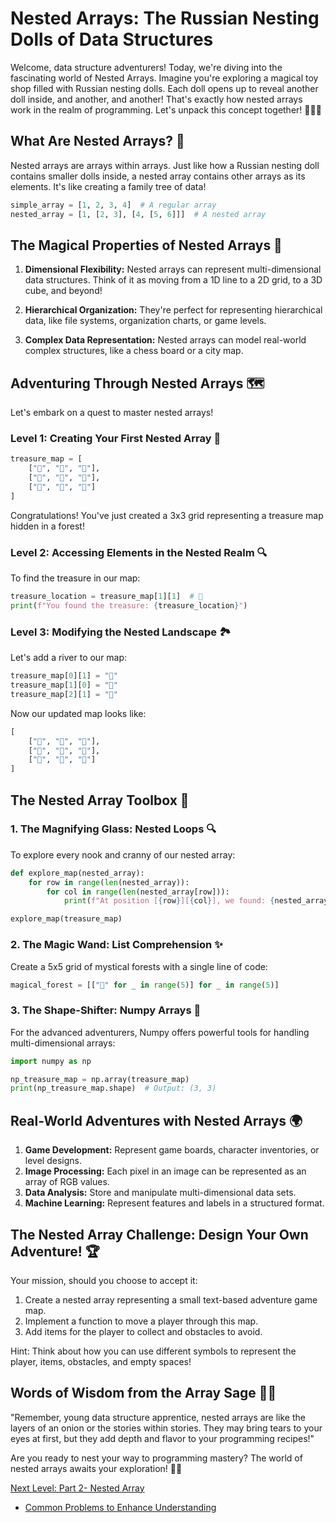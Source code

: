 # Nested Arrays: The Russian Nesting Dolls of Data Structures 

Welcome, data structure adventurers! Today, we're diving into the fascinating world of Nested Arrays. Imagine you're exploring a magical toy shop filled with Russian nesting dolls. Each doll opens up to reveal another doll inside, and another, and another! That's exactly how nested arrays work in the realm of programming. Let's unpack this concept together! 🧙‍♂️✨

## What Are Nested Arrays? 🤔

Nested arrays are arrays within arrays. Just like how a Russian nesting doll contains smaller dolls inside, a nested array contains other arrays as its elements. It's like creating a family tree of data!

```python
simple_array = [1, 2, 3, 4]  # A regular array
nested_array = [1, [2, 3], [4, [5, 6]]]  # A nested array
```

## The Magical Properties of Nested Arrays 🌟

1. **Dimensional Flexibility:** Nested arrays can represent multi-dimensional data structures. Think of it as moving from a 1D line to a 2D grid, to a 3D cube, and beyond!

2. **Hierarchical Organization:** They're perfect for representing hierarchical data, like file systems, organization charts, or game levels.

3. **Complex Data Representation:** Nested arrays can model real-world complex structures, like a chess board or a city map.

## Adventuring Through Nested Arrays 🗺️

Let's embark on a quest to master nested arrays! 

### Level 1: Creating Your First Nested Array 🏰

```python
treasure_map = [
    ["🌳", "🌳", "🌳"],
    ["🌳", "💎", "🌳"],
    ["🌳", "🌳", "🌳"]
]
```

Congratulations! You've just created a 3x3 grid representing a treasure map hidden in a forest!

### Level 2: Accessing Elements in the Nested Realm 🔍

To find the treasure in our map:

```python
treasure_location = treasure_map[1][1]  # 💎
print(f"You found the treasure: {treasure_location}")
```

### Level 3: Modifying the Nested Landscape 🏞️

Let's add a river to our map:

```python
treasure_map[0][1] = "🌊"
treasure_map[1][0] = "🌊"
treasure_map[2][1] = "🌊"
```

Now our updated map looks like:

```python
[
    ["🌳", "🌊", "🌳"],
    ["🌊", "💎", "🌳"],
    ["🌳", "🌊", "🌳"]
]
```

## The Nested Array Toolbox 🧰

### 1. The Magnifying Glass: Nested Loops 🔍

To explore every nook and cranny of our nested array:

```python
def explore_map(nested_array):
    for row in range(len(nested_array)):
        for col in range(len(nested_array[row])):
            print(f"At position [{row}][{col}], we found: {nested_array[row][col]}")

explore_map(treasure_map)
```

### 2. The Magic Wand: List Comprehension ✨

Create a 5x5 grid of mystical forests with a single line of code:

```python
magical_forest = [["🌳" for _ in range(5)] for _ in range(5)]
```

### 3. The Shape-Shifter: Numpy Arrays 🐉

For the advanced adventurers, Numpy offers powerful tools for handling multi-dimensional arrays:

```python
import numpy as np

np_treasure_map = np.array(treasure_map)
print(np_treasure_map.shape)  # Output: (3, 3)
```

## Real-World Adventures with Nested Arrays 🌍

1. **Game Development:** Represent game boards, character inventories, or level designs.
2. **Image Processing:** Each pixel in an image can be represented as an array of RGB values.
3. **Data Analysis:** Store and manipulate multi-dimensional data sets.
4. **Machine Learning:** Represent features and labels in a structured format.

## The Nested Array Challenge: Design Your Own Adventure! 🏆

Your mission, should you choose to accept it:

1. Create a nested array representing a small text-based adventure game map.
2. Implement a function to move a player through this map.
3. Add items for the player to collect and obstacles to avoid.

Hint: Think about how you can use different symbols to represent the player, items, obstacles, and empty spaces!

## Words of Wisdom from the Array Sage 🧙‍♂️

"Remember, young data structure apprentice, nested arrays are like the layers of an onion or the stories within stories. They may bring tears to your eyes at first, but they add depth and flavor to your programming recipes!"

Are you ready to nest your way to programming mastery? The world of nested arrays awaits your exploration! 🚀🌟

[Next Level: Part 2- Nested Array](/arrays_and_strings/nested_arrays_2.md)
- [Common Problems to Enhance Understanding](/arrays_and_strings/code_challenges/intro_array_challenges.md)